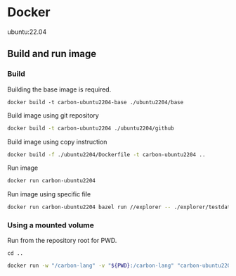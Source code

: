 # Docker

<!--
Part of the Carbon Language project, under the Apache License v2.0 with LLVM
Exceptions. See /LICENSE for license information.
SPDX-License-Identifier: Apache-2.0 WITH LLVM-exception
-->

ubuntu:22.04

## Build and run image

### Build

Building the base image is required.

```
docker build -t carbon-ubuntu2204-base ./ubuntu2204/base
```

Build image using git repository

```bash
docker build -t carbon-ubuntu2204 ./ubuntu2204/github
```

Build image using copy instruction

```bash
docker build -f ./ubuntu2204/Dockerfile -t carbon-ubuntu2204 ..
```

Run image

```bash
docker run carbon-ubuntu2204
```

Run image using specific file

```bash
docker run carbon-ubuntu2204 bazel run //explorer -- ./explorer/testdata/print/format_only.carbon
```

### Using a mounted volume

Run from the repository root for PWD.

```
cd ..
```

```bash
docker run -w "/carbon-lang" -v "${PWD}:/carbon-lang" "carbon-ubuntu2204-base" bazel run "//explorer" -- "./explorer/testdata/print/format_only.carbon"
```
